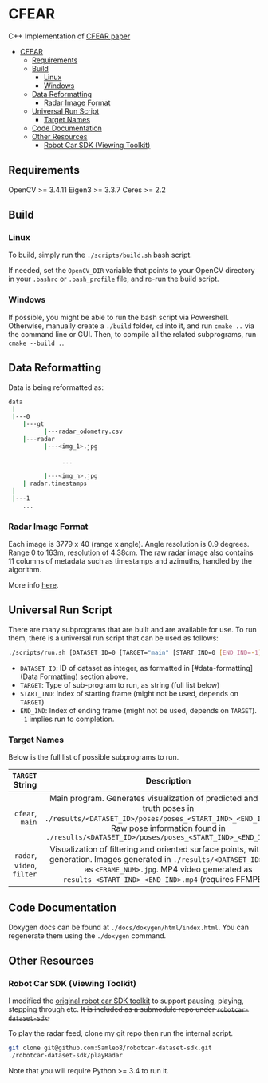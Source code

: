 # CFEAR

C++ Implementation of [CFEAR paper](https://arxiv.org/pdf/2105.01457.pdf)

- [CFEAR](#cfear)
  - [Requirements](#requirements)
  - [Build](#build)
    - [Linux](#linux)
    - [Windows](#windows)
  - [Data Reformatting](#data-reformatting)
    - [Radar Image Format](#radar-image-format)
  - [Universal Run Script](#universal-run-script)
    - [Target Names](#target-names)
  - [Code Documentation](#code-documentation)
  - [Other Resources](#other-resources)
    - [Robot Car SDK (Viewing Toolkit)](#robot-car-sdk-viewing-toolkit)

## Requirements

OpenCV >= 3.4.11
Eigen3 >= 3.3.7
Ceres >= 2.2

## Build

### Linux

To build, simply run the `./scripts/build.sh` bash script.

If needed, set the `OpenCV_DIR` variable that points to your OpenCV directory in your `.bashrc` or `.bash_profile` file, and re-run the build script.

### Windows

If possible, you might be able to run the bash script via Powershell. Otherwise, manually create a `./build` folder, `cd` into it, and run `cmake ..` via the command line or GUI. Then, to compile all the related subprograms, run `cmake --build .`.

## Data Reformatting

Data is being reformatted as:

```bash
data
 |
 |---0
    |---gt
          |---radar_odometry.csv
    |---radar
          |---<img_1>.jpg
              
               ...
               
          |---<img_n>.jpg
    | radar.timestamps
 |
 |---1
    ...
```

### Radar Image Format

Each image is 3779 x 40 (range x angle). Angle resolution is 0.9 degrees. Range 0 to 163m, resolution of 4.38cm.
The raw radar image also contains 11 columns of metadata such as timestamps and azimuths, handled by the algorithm.

More info [here](https://oxford-robotics-institute.github.io/radar-robotcar-dataset/documentation).

## Universal Run Script

There are many subprograms that are built and are available for use. To run them, there is a universal run script that can be used as follows:

```bash
./scripts/run.sh [DATASET_ID=0 [TARGET="main" [START_IND=0 [END_IND=-1]]]]
```

- `DATASET_ID`: ID of dataset as integer, as formatted in [#data-formatting](Data Formatting) section above.
- `TARGET`: Type of sub-program to run, as string (full list below)
- `START_IND`: Index of starting frame (might not be used, depends on `TARGET`)
- `END_IND`: Index of ending frame (might not be used, depends on `TARGET`). `-1` implies run to completion.

### Target Names

Below is the full list of possible subprograms to run.

| `TARGET` String     | Description                                                 |
|--------------------:|:-----------:                                                |
| `cfear`, `main`	    | Main program. Generates visualization of predicted and ground truth poses in `./results/<DATASET_ID>/poses/poses_<START_IND>_<END_IND>.jpg`. Raw pose information found in `./results/<DATASET_ID>/poses/poses_<START_IND>_<END_IND>.txt` |
| `radar`, `video`, `filter` | Visualization of filtering and oriented surface points, with video generation. Images generated in `./results/<DATASET_ID>` folder as `<FRAME_NUM>.jpg`. MP4 video generated as `results_<START_IND>_<END_IND>.mp4` (requires FFMPEG). |

## Code Documentation

Doxygen docs can be found at `./docs/doxygen/html/index.html`. You can regenerate them using the `./doxygen` command.


## Other Resources

### Robot Car SDK (Viewing Toolkit)

I modified the [original robot car SDK toolkit](https://github.com/ori-mrg/robotcar-dataset-sdk) to support pausing, playing, stepping through etc. ~~It is included as a submodule repo under `robotcar-dataset-sdk`.~~

To play the radar feed, clone my git repo then run the internal script.

```bash
git clone git@github.com:Samleo8/robotcar-dataset-sdk.git
./robotcar-dataset-sdk/playRadar
```

Note that you will require Python >= 3.4 to run it.